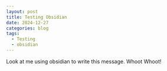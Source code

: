 ```yaml
---
layout: post
title: Testing Obsidian
date: 2024-12-27
categories: blog
tags:
  - Testing
  - obsidian
---
```

Look at me using obsidian to write this message. Whoot Whoot!